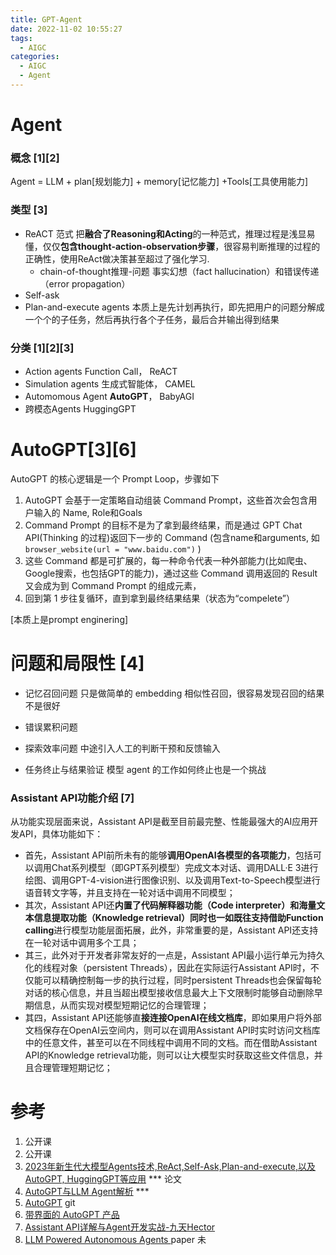 ```yaml
---
title: GPT-Agent
date: 2022-11-02 10:55:27
tags:
  - AIGC
categories: 
  - AIGC
  - Agent  
---
```


<p></p>
<!-- more -->


# Agent

### 概念 [1][2]
  Agent = LLM + plan[规划能力] + memory[记忆能力] +Tools[工具使用能力]

### 类型  [3]
+ ReACT 范式
  把**融合了Reasoning和Acting**的一种范式，推理过程是浅显易懂，仅仅**包含thought-action-observation步骤**，很容易判断推理的过程的正确性，使用ReAct做决策甚至超过了强化学习.
  - chain-of-thought推理-问题
   事实幻想（fact hallucination）和错误传递（error propagation）
+ Self-ask
+ Plan-and-execute agents
  本质上是先计划再执行，即先把用户的问题分解成一个个的子任务，然后再执行各个子任务，最后合并输出得到结果 
  
### 分类 [1][2][3]
+ Action agents
    Function Call， ReACT
+ Simulation agents 
    生成式智能体， CAMEL
+ Automomous Agent
    **AutoGPT**， BabyAGI
+ 跨模态Agents
  HuggingGPT
  
# AutoGPT[3][6]

AutoGPT 的核心逻辑是一个 Prompt Loop，步骤如下

1. AutoGPT 会基于一定策略自动组装 Command Prompt，这些首次会包含用户输入的 Name, Role和Goals 
2. Command Prompt 的目标不是为了拿到最终结果，而是通过 GPT Chat API(Thinking 的过程)返回下一步的 Command (包含name和arguments, 如`browser_website(url = "www.baidu.com")` )
3. 这些 Command 都是可扩展的，每一种命令代表一种外部能力(比如爬虫、Google搜索，也包括GPT的能力)，通过这些 Command 调用返回的 Result 又会成为到 Command Prompt 的组成元素，
4. 回到第 1 步往复循环，直到拿到最终结果结果（状态为“compelete”）

[本质上是prompt enginering]


# 问题和局限性 [4]
+ 记忆召回问题
  只是做简单的 embedding 相似性召回，很容易发现召回的结果不是很好
  
+ 错误累积问题

+ 探索效率问题
  中途引入人工的判断干预和反馈输入

+ 任务终止与结果验证
  模型 agent 的工作如何终止也是一个挑战
  

### Assistant API功能介绍 [7]
从功能实现层面来说，Assistant API是截至目前最完整、性能最强大的AI应用开发API，具体功能如下：
- 首先，Assistant API前所未有的能够**调用OpenAI各模型的各项能力**，包括可以调用Chat系列模型（即GPT系列模型）完成文本对话、调用DALL·E 3进行绘图、调用GPT-4-vision进行图像识别、以及调用Text-to-Speech模型进行语音转文字等，并且支持在一轮对话中调用不同模型；
- 其次，Assistant API还**内置了代码解释器功能（Code interpreter）和海量文本信息提取功能（Knowledge retrieval）**同时也一如既往支持借助**Function calling**进行模型功能层面拓展，此外，非常重要的是，Assistant API还支持在一轮对话中调用多个工具；
- 其三，此外对于开发者非常友好的一点是，Assistant API最小运行单元为持久化的线程对象（persistent Threads），因此在实际运行Assistant API时，不仅能可以精确控制每一步的执行过程，同时persistent Threads也会保留每轮对话的核心信息，并且当超出模型接收信息最大上下文限制时能够自动删除早期信息，从而实现对模型短期记忆的合理管理；
- 其四，Assistant API还能够直**接连接OpenAI在线文档库**，即如果用户将外部文档保存在OpenAI云空间内，则可以在调用Assistant API时实时访问文档库中的任意文件，甚至可以在不同线程中调用不同的文档。而在借助Assistant API的Knowledge retrieval功能，则可以让大模型实时获取这些文件信息，并且合理管理短期记忆；


# 参考

1. 公开课
2. 公开课
3. [2023年新生代大模型Agents技术,ReAct,Self-Ask,Plan-and-execute,以及AutoGPT, HuggingGPT等应用](https://zhuanlan.zhihu.com/p/642357544) *** 论文
4. [AutoGPT与LLM Agent解析](https://zhuanlan.zhihu.com/p/622947810) *** 
5. [AutoGPT](https://github.com/Significant-Gravitas/AutoGPT) git
6. [带界面的 AutoGPT 产品](https://link.zhihu.com/?target=https%3A//godmode.space/)
7. [Assistant API详解与Agent开发实战-九天Hector](https://github.com/www6v/AIGC/tree/master/%E4%B9%9D%E5%A4%A9Hector/Assistant%20API%E8%AF%A6%E8%A7%A3%E4%B8%8EAgent%E5%BC%80%E5%8F%91%E5%AE%9E%E6%88%98-%E4%B9%9D%E5%A4%A9Hector)
100. [LLM Powered Autonomous Agents ](https://lilianweng.github.io/posts/2023-06-23-agent/) paper 未


